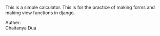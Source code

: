 This is a simple calculator. This is for the practice of making forms and making view functions in django.

Auther:<br>
Chaitanya Dua
